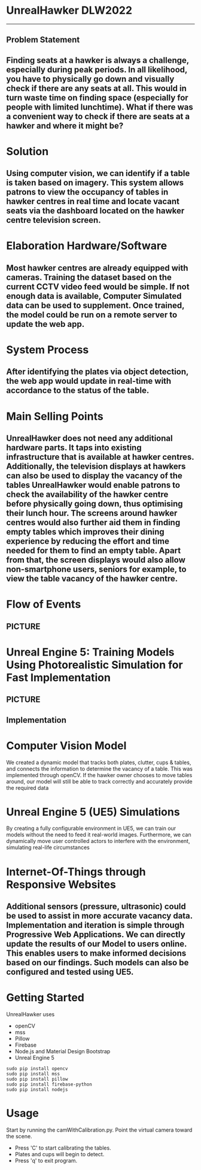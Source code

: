 # UnrealHawker DLW2022
---

## Problem Statement
Finding seats at a hawker is always a challenge, especially during peak periods. In all likelihood, you have to physically go down and visually check if there are any seats at all. This would in turn waste time on finding space (especially for people with limited lunchtime). What if there was a convenient way to check if there are seats at a hawker and where it might be?
---
# Solution
**Using computer vision, we can identify if a table is taken based on imagery. This system allows patrons to view the occupancy of tables in hawker centres in real time and locate vacant seats via the dashboard located on the hawker centre television screen.**
---
# Elaboration Hardware/Software 
Most hawker centres are already equipped with cameras. Training the dataset based on the current CCTV video feed would be simple. If not enough data is available, Computer Simulated data can be used to supplement. Once trained, the model could be run on a remote server to update the web app.
---
# System Process 
After identifying the plates via object detection, the web app would update in real-time with accordance to the status of the table.
---
# Main Selling Points
UnrealHawker does not need any additional hardware parts. It taps into existing infrastructure that is available at hawker centres. Additionally, the television displays at hawkers can also be used to display the vacancy of the tables UnrealHawker would enable patrons to check the availability of the hawker centre before physically going down, thus optimising their lunch hour. The screens around hawker centres would also further aid them in finding empty tables which improves their dining experience by reducing the effort and time needed for them to find an empty table.
Apart from that, the screen displays would also allow non-smartphone users, seniors for example, to view the table vacancy of the hawker centre.
---
# Flow of Events
PICTURE
---
# Unreal Engine 5: Training Models Using Photorealistic Simulation for Fast Implementation
PICTURE
---
## Implementation
# Computer Vision Model
We created a dynamic model that tracks both plates, clutter, cups & tables, and connects the information to determine the vacancy of a table. This was implemented through openCV. If the hawker owner chooses to move tables around, our model will still be able to track correctly and accurately provide the required data

# Unreal Engine 5 (UE5) Simulations
By creating a fully configurable environment in UE5, we can train our models without the need to feed it real-world images. Furthermore, we can dynamically move user controlled actors to interfere with the environment, simulating real-life circumstances

# Internet-Of-Things through Responsive Websites
Additional sensors (pressure, ultrasonic) could be used to assist in more accurate vacancy data. Implementation and iteration is simple through Progressive Web Applications. We can directly update the results of our Model to users online. This enables users to make informed decisions based on our findings. Such models can also be configured and tested using UE5.
---

# Getting Started
UnrealHawker uses 
- openCV
- mss
- Pillow
- Firebase
- Node.js and Material Design Bootstrap
- Unreal Engine 5

```
sudo pip install opencv
sudo pip install mss
sudo pip install pillow
sudo pip install firebase-python
sudo pip install nodejs
```

# Usage
Start by running the camWithCalibration.py. Point the virtual camera toward the scene.
- Press 'C' to start calibrating the tables.
- Plates and cups will begin to detect.
- Press 'q' to exit program.
